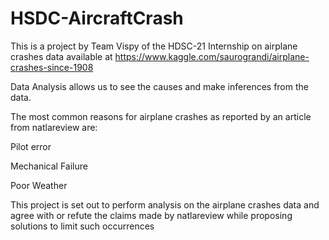 # HSDC-AircraftCrash

This is a project by Team Vispy of the HDSC-21 Internship on airplane crashes data available at https://www.kaggle.com/saurograndi/airplane-crashes-since-1908


Data Analysis allows us to see the causes and make inferences from the data.


The  most common reasons for airplane crashes  as reported by an article from natlareview  are:

Pilot error

Mechanical Failure

Poor Weather


This project is set out to perform analysis on the airplane crashes data and agree with or refute the claims made by natlareview while proposing solutions to limit such occurrences
